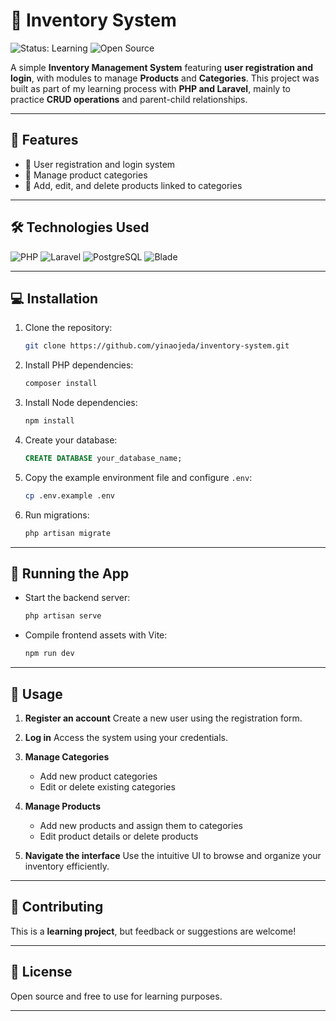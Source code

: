 
# 🏪 Inventory System

![Status: Learning](https://img.shields.io/badge/Status-Learning-yellow?style=flat-square)
![Open Source](https://img.shields.io/badge/Open%20Source-Yes-brightgreen?style=flat-square)

A simple **Inventory Management System** featuring **user registration and login**, with modules to manage **Products** and **Categories**.
This project was built as part of my learning process with **PHP and Laravel**, mainly to practice **CRUD operations** and parent-child relationships.

---

## 📌 Features

* 👤 User registration and login system
* 📂 Manage product categories
* 🛒 Add, edit, and delete products linked to categories

---

## 🛠 Technologies Used

![PHP](https://img.shields.io/badge/PHP-777BB4?style=flat-square\&logo=php\&logoColor=white)
![Laravel](https://img.shields.io/badge/Laravel-FD3A2D?style=flat-square\&logo=laravel\&logoColor=white)
![PostgreSQL](https://img.shields.io/badge/PostgreSQL-336791?style=flat-square\&logo=postgresql\&logoColor=white)
![Blade](https://img.shields.io/badge/Blade-F25252?style=flat-square\&logo=laravel\&logoColor=white)

---

## 💻 Installation

1. Clone the repository:

   ```bash
   git clone https://github.com/yinaojeda/inventory-system.git
   ```
2. Install PHP dependencies:

   ```bash
   composer install
   ```
3. Install Node dependencies:

   ```bash
   npm install
   ```
4. Create your database:

   ```sql
   CREATE DATABASE your_database_name;
   ```
5. Copy the example environment file and configure `.env`:

   ```bash
   cp .env.example .env
   ```
6. Run migrations:

   ```bash
   php artisan migrate
   ```

---

## 🚀 Running the App

* Start the backend server:

  ```bash
  php artisan serve
  ```
* Compile frontend assets with Vite:

  ```bash
  npm run dev
  ```

---

## 📝 Usage

1. **Register an account**
   Create a new user using the registration form.

2. **Log in**
   Access the system using your credentials.

3. **Manage Categories**

   * Add new product categories
   * Edit or delete existing categories

4. **Manage Products**

   * Add new products and assign them to categories
   * Edit product details or delete products

5. **Navigate the interface**
   Use the intuitive UI to browse and organize your inventory efficiently.

---

## 🤝 Contributing

This is a **learning project**, but feedback or suggestions are welcome!

---

## 📄 License

Open source and free to use for learning purposes.

---

